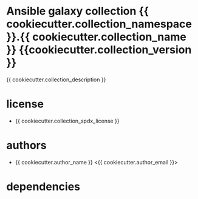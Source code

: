 # Ansible galaxy collection {{ cookiecutter.collection_namespace }}.{{ cookiecutter.collection_name }} {{cookiecutter.collection_version }}

{{ cookiecutter.collection_description }}

# license
  - {{ cookiecutter.collection_spdx_license }}

# authors
  - {{ cookiecutter.author_name }} <{{ cookiecutter.author_email }}>

# dependencies

